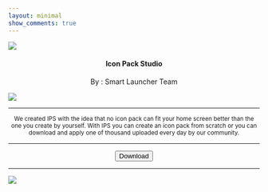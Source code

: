 ```yaml
---
layout: minimal
show_comments: true
---
```


![](https://is.gd/Ja8SbJ)

<h4> <p align="center"> Icon Pack Studio </p> </h4>

<p align="center"> By : Smart Launcher Team </p>

![](https://img.shields.io/badge/dynamic/json?label=Version&color=gold&labelColor=gold&style=for-the-badge&query=%24%5B"ginlemon.iconpackstudio.apk"%5D&url=https%3A%2F%2Fis.gd%2F2wPvAM)

---

<p align="center"> <sub>
We created IPS with the idea that no icon pack can fit your home screen better than the one you create by yourself. With IPS you can create an icon pack from scratch or you can download and apply one of thousand uploaded every day by our community.
</sub> </p>

---

<p align ="center">
<a href="https://is.gd/7tVEGR">
<button type="button" class="btn btn-outline-success"> Download </button>
</a>
</p>

---

![](https://is.gd/uVvIMS)
